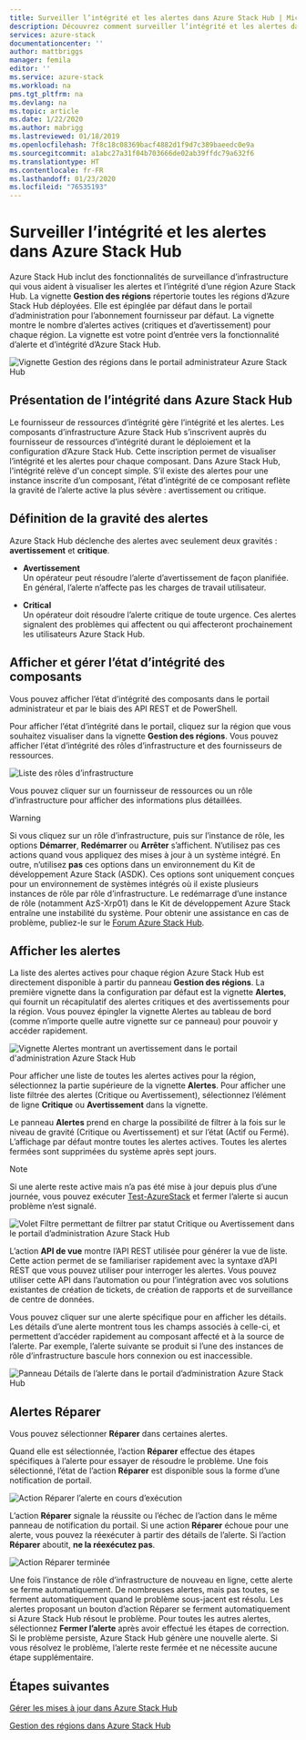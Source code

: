 ```yaml
---
title: Surveiller l’intégrité et les alertes dans Azure Stack Hub | Microsoft Docs
description: Découvrez comment surveiller l’intégrité et les alertes dans Azure Stack Hub.
services: azure-stack
documentationcenter: ''
author: mattbriggs
manager: femila
editor: ''
ms.service: azure-stack
ms.workload: na
pms.tgt_pltfrm: na
ms.devlang: na
ms.topic: article
ms.date: 1/22/2020
ms.author: mabrigg
ms.lastreviewed: 01/18/2019
ms.openlocfilehash: 7f8c18c08369bacf4882d1f9d7c389baeedc0e9a
ms.sourcegitcommit: a1abc27a31f04b703666de02ab39ffdc79a632f6
ms.translationtype: HT
ms.contentlocale: fr-FR
ms.lasthandoff: 01/23/2020
ms.locfileid: "76535193"
---
```

# <a name="monitor-health-and-alerts-in-azure-stack-hub"></a>Surveiller l’intégrité et les alertes dans Azure Stack Hub

Azure Stack Hub inclut des fonctionnalités de surveillance d’infrastructure qui vous aident à visualiser les alertes et l’intégrité d’une région Azure Stack Hub. La vignette **Gestion des régions** répertorie toutes les régions d’Azure Stack Hub déployées. Elle est épinglée par défaut dans le portail d’administration pour l’abonnement fournisseur par défaut. La vignette montre le nombre d’alertes actives (critiques et d’avertissement) pour chaque région. La vignette est votre point d’entrée vers la fonctionnalité d’alerte et d’intégrité d’Azure Stack Hub.

![Vignette Gestion des régions dans le portail administrateur Azure Stack Hub](media/azure-stack-monitor-health/image1.png)

## <a name="understand-health-in-azure-stack-hub"></a>Présentation de l’intégrité dans Azure Stack Hub

Le fournisseur de ressources d’intégrité gère l’intégrité et les alertes. Les composants d’infrastructure Azure Stack Hub s’inscrivent auprès du fournisseur de ressources d’intégrité durant le déploiement et la configuration d’Azure Stack Hub. Cette inscription permet de visualiser l’intégrité et les alertes pour chaque composant. Dans Azure Stack Hub, l'intégrité relève d'un concept simple. S’il existe des alertes pour une instance inscrite d’un composant, l’état d’intégrité de ce composant reflète la gravité de l’alerte active la plus sévère : avertissement ou critique.

## <a name="alert-severity-definition"></a>Définition de la gravité des alertes

Azure Stack Hub déclenche des alertes avec seulement deux gravités : **avertissement** et **critique**.

- **Avertissement**  
  Un opérateur peut résoudre l’alerte d’avertissement de façon planifiée. En général, l’alerte n’affecte pas les charges de travail utilisateur.

- **Critical**  
  Un opérateur doit résoudre l’alerte critique de toute urgence. Ces alertes signalent des problèmes qui affectent ou qui affecteront prochainement les utilisateurs Azure Stack Hub.


## <a name="view-and-manage-component-health-state"></a>Afficher et gérer l’état d’intégrité des composants

Vous pouvez afficher l’état d’intégrité des composants dans le portail administrateur et par le biais des API REST et de PowerShell.

Pour afficher l’état d’intégrité dans le portail, cliquez sur la région que vous souhaitez visualiser dans la vignette **Gestion des régions**. Vous pouvez afficher l’état d’intégrité des rôles d’infrastructure et des fournisseurs de ressources.

![Liste des rôles d’infrastructure](media/azure-stack-monitor-health/image2.png)

Vous pouvez cliquer sur un fournisseur de ressources ou un rôle d’infrastructure pour afficher des informations plus détaillées.

> [!WARNING]  
> Si vous cliquez sur un rôle d’infrastructure, puis sur l’instance de rôle, les options **Démarrer**, **Redémarrer** ou **Arrêter** s’affichent. N’utilisez pas ces actions quand vous appliquez des mises à jour à un système intégré. En outre, n’utilisez **pas** ces options dans un environnement du Kit de développement Azure Stack (ASDK). Ces options sont uniquement conçues pour un environnement de systèmes intégrés où il existe plusieurs instances de rôle par rôle d’infrastructure. Le redémarrage d’une instance de rôle (notamment AzS-Xrp01) dans le Kit de développement Azure Stack entraîne une instabilité du système. Pour obtenir une assistance en cas de problème, publiez-le sur le [Forum Azure Stack Hub](https://aka.ms/azurestackforum).
>

## <a name="view-alerts"></a>Afficher les alertes

La liste des alertes actives pour chaque région Azure Stack Hub est directement disponible à partir du panneau **Gestion des régions**. La première vignette dans la configuration par défaut est la vignette **Alertes**, qui fournit un récapitulatif des alertes critiques et des avertissements pour la région. Vous pouvez épingler la vignette Alertes au tableau de bord (comme n’importe quelle autre vignette sur ce panneau) pour pouvoir y accéder rapidement.

![Vignette Alertes montrant un avertissement dans le portail d'administration Azure Stack Hub](media/azure-stack-monitor-health/image3.png)

 Pour afficher une liste de toutes les alertes actives pour la région, sélectionnez la partie supérieure de la vignette **Alertes**. Pour afficher une liste filtrée des alertes (Critique ou Avertissement), sélectionnez l’élément de ligne **Critique** ou **Avertissement** dans la vignette.

Le panneau **Alertes** prend en charge la possibilité de filtrer à la fois sur le niveau de gravité (Critique ou Avertissement) et sur l’état (Actif ou Fermé). L’affichage par défaut montre toutes les alertes actives. Toutes les alertes fermées sont supprimées du système après sept jours.

>[!Note]
>Si une alerte reste active mais n’a pas été mise à jour depuis plus d’une journée, vous pouvez exécuter [Test-AzureStack](azure-stack-diagnostic-test.md) et fermer l’alerte si aucun problème n’est signalé.

![Volet Filtre permettant de filtrer par statut Critique ou Avertissement dans le portail d’administration Azure Stack Hub](media/azure-stack-monitor-health/alert-view.png)

L’action **API de vue** montre l’API REST utilisée pour générer la vue de liste. Cette action permet de se familiariser rapidement avec la syntaxe d’API REST que vous pouvez utiliser pour interroger les alertes. Vous pouvez utiliser cette API dans l’automation ou pour l’intégration avec vos solutions existantes de création de tickets, de création de rapports et de surveillance de centre de données.

Vous pouvez cliquer sur une alerte spécifique pour en afficher les détails. Les détails d’une alerte montrent tous les champs associés à celle-ci, et permettent d’accéder rapidement au composant affecté et à la source de l’alerte. Par exemple, l’alerte suivante se produit si l’une des instances de rôle d’infrastructure bascule hors connexion ou est inaccessible.  

![Panneau Détails de l’alerte dans le portail d’administration Azure Stack Hub](media/azure-stack-monitor-health/alert-detail.png)

## <a name="repair-alerts"></a>Alertes Réparer

Vous pouvez sélectionner **Réparer** dans certaines alertes.

Quand elle est sélectionnée, l’action **Réparer** effectue des étapes spécifiques à l’alerte pour essayer de résoudre le problème. Une fois sélectionné, l’état de l’action **Réparer** est disponible sous la forme d’une notification de portail.

![Action Réparer l’alerte en cours d’exécution](media/azure-stack-monitor-health/repair-in-progress.png)

L’action **Réparer** signale la réussite ou l’échec de l’action dans le même panneau de notification du portail.  Si une action **Réparer** échoue pour une alerte, vous pouvez la réexécuter à partir des détails de l’alerte. Si l’action **Réparer** aboutit, **ne la réexécutez pas**.

![Action Réparer terminée](media/azure-stack-monitor-health/repair-completed.png)

Une fois l’instance de rôle d’infrastructure de nouveau en ligne, cette alerte se ferme automatiquement. De nombreuses alertes, mais pas toutes, se ferment automatiquement quand le problème sous-jacent est résolu. Les alertes proposant un bouton d’action Réparer se ferment automatiquement si Azure Stack Hub résout le problème. Pour toutes les autres alertes, sélectionnez **Fermer l’alerte** après avoir effectué les étapes de correction. Si le problème persiste, Azure Stack Hub génère une nouvelle alerte. Si vous résolvez le problème, l’alerte reste fermée et ne nécessite aucune étape supplémentaire.

## <a name="next-steps"></a>Étapes suivantes

[Gérer les mises à jour dans Azure Stack Hub](azure-stack-updates.md)

[Gestion des régions dans Azure Stack Hub](azure-stack-region-management.md)
